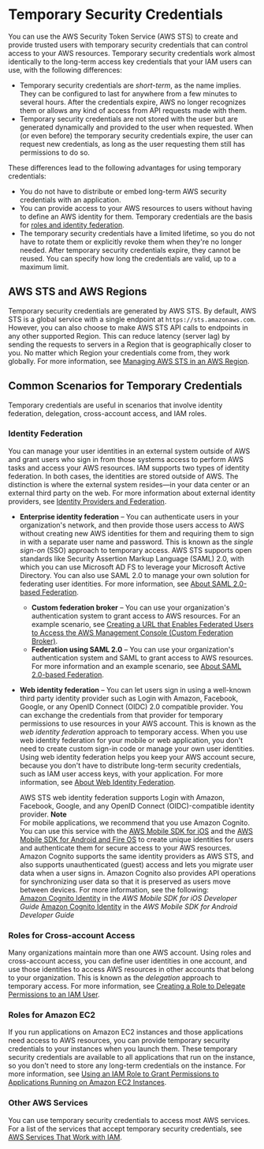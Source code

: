 # Temporary Security Credentials<a name="id_credentials_temp"></a>

You can use the AWS Security Token Service \(AWS STS\) to create and provide trusted users with temporary security credentials that can control access to your AWS resources\. Temporary security credentials work almost identically to the long\-term access key credentials that your IAM users can use, with the following differences:
+ Temporary security credentials are *short\-term*, as the name implies\. They can be configured to last for anywhere from a few minutes to several hours\. After the credentials expire, AWS no longer recognizes them or allows any kind of access from API requests made with them\.
+ Temporary security credentials are not stored with the user but are generated dynamically and provided to the user when requested\. When \(or even before\) the temporary security credentials expire, the user can request new credentials, as long as the user requesting them still has permissions to do so\.

These differences lead to the following advantages for using temporary credentials:
+ You do not have to distribute or embed long\-term AWS security credentials with an application\.
+ You can provide access to your AWS resources to users without having to define an AWS identity for them\. Temporary credentials are the basis for [roles and identity federation](id_roles.md)\.
+ The temporary security credentials have a limited lifetime, so you do not have to rotate them or explicitly revoke them when they're no longer needed\. After temporary security credentials expire, they cannot be reused\. You can specify how long the credentials are valid, up to a maximum limit\. 

## AWS STS and AWS Regions<a name="sts-regionalization"></a>

Temporary security credentials are generated by AWS STS\. By default, AWS STS is a global service with a single endpoint at `https://sts.amazonaws.com`\. However, you can also choose to make AWS STS API calls to endpoints in any other supported Region\. This can reduce latency \(server lag\) by sending the requests to servers in a Region that is geographically closer to you\. No matter which Region your credentials come from, they work globally\. For more information, see [Managing AWS STS in an AWS Region](id_credentials_temp_enable-regions.md)\.

## Common Scenarios for Temporary Credentials<a name="sts-introduction"></a>

Temporary credentials are useful in scenarios that involve identity federation, delegation, cross\-account access, and IAM roles\.

### Identity Federation<a name="id-federation"></a>

You can manage your user identities in an external system outside of AWS and grant users who sign in from those systems access to perform AWS tasks and access your AWS resources\. IAM supports two types of identity federation\. In both cases, the identities are stored outside of AWS\. The distinction is where the external system resides—in your data center or an external third party on the web\. For more information about external identity providers, see [Identity Providers and Federation](id_roles_providers.md)\.
+ **Enterprise identity federation** – You can authenticate users in your organization's network, and then provide those users access to AWS without creating new AWS identities for them and requiring them to sign in with a separate user name and password\. This is known as the *single sign\-on* \(SSO\) approach to temporary access\. AWS STS supports open standards like Security Assertion Markup Language \(SAML\) 2\.0, with which you can use Microsoft AD FS to leverage your Microsoft Active Directory\. You can also use SAML 2\.0 to manage your own solution for federating user identities\. For more information, see [About SAML 2\.0\-based Federation](id_roles_providers_saml.md)\.
  + **Custom federation broker** – You can use your organization's authentication system to grant access to AWS resources\. For an example scenario, see [Creating a URL that Enables Federated Users to Access the AWS Management Console \(Custom Federation Broker\)](id_roles_providers_enable-console-custom-url.md)\.
  + **Federation using SAML 2\.0** – You can use your organization's authentication system and SAML to grant access to AWS resources\. For more information and an example scenario, see [About SAML 2\.0\-based Federation](id_roles_providers_saml.md)\.
+ **Web identity federation** – You can let users sign in using a well\-known third party identity provider such as Login with Amazon, Facebook, Google, or any OpenID Connect \(OIDC\) 2\.0 compatible provider\. You can exchange the credentials from that provider for temporary permissions to use resources in your AWS account\. This is known as the *web identity federation* approach to temporary access\. When you use web identity federation for your mobile or web application, you don't need to create custom sign\-in code or manage your own user identities\. Using web identity federation helps you keep your AWS account secure, because you don't have to distribute long\-term security credentials, such as IAM user access keys, with your application\. For more information, see [About Web Identity Federation](id_roles_providers_oidc.md)\.

   AWS STS web identity federation supports Login with Amazon, Facebook, Google, and any OpenID Connect \(OIDC\)\-compatible identity provider\.
**Note**  
For mobile applications, we recommend that you use Amazon Cognito\. You can use this service with the [AWS Mobile SDK for iOS](https://aws.amazon.com//sdkforios/) and the [AWS Mobile SDK for Android and Fire OS](https://aws.amazon.com//sdkforandroid/) to create unique identities for users and authenticate them for secure access to your AWS resources\. Amazon Cognito supports the same identity providers as AWS STS, and also supports unauthenticated \(guest\) access and lets you migrate user data when a user signs in\. Amazon Cognito also provides API operations for synchronizing user data so that it is preserved as users move between devices\. For more information, see the following:  
[Amazon Cognito Identity](https://docs.aws.amazon.com/mobile/sdkforios/developerguide/cognito-auth.html) in the *AWS Mobile SDK for iOS Developer Guide*
[Amazon Cognito Identity](https://docs.aws.amazon.com/mobile/sdkforandroid/developerguide/cognito-auth.html) in the *AWS Mobile SDK for Android Developer Guide*

### Roles for Cross\-account Access<a name="role_cross-account"></a>

Many organizations maintain more than one AWS account\. Using roles and cross\-account access, you can define user identities in one account, and use those identities to access AWS resources in other accounts that belong to your organization\. This is known as the *delegation* approach to temporary access\. For more information, see [Creating a Role to Delegate Permissions to an IAM User](id_roles_create_for-user.md)\. 

### Roles for Amazon EC2<a name="role_ec2"></a>

If you run applications on Amazon EC2 instances and those applications need access to AWS resources, you can provide temporary security credentials to your instances when you launch them\. These temporary security credentials are available to all applications that run on the instance, so you don't need to store any long\-term credentials on the instance\. For more information, see [Using an IAM Role to Grant Permissions to Applications Running on Amazon EC2 Instances](id_roles_use_switch-role-ec2.md)\. 

### Other AWS Services<a name="other-services"></a>

You can use temporary security credentials to access most AWS services\. For a list of the services that accept temporary security credentials, see [AWS Services That Work with IAM](reference_aws-services-that-work-with-iam.md)\.